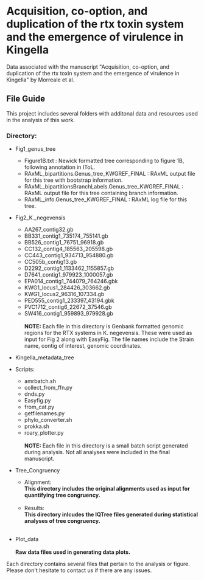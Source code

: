 # Acquisition, co-option, and duplication of the rtx toxin system and the emergence of virulence in Kingella
Data associated with the manuscript "Acquisition, co-option, and duplication of the rtx toxin system and the emergence of virulence in Kingella" by Morreale et al.

## File Guide
This project includes several folders with additonal data and resources used in the analysis of this work. 

### Directory:
- Fig1_genus_tree
  - Figure1B.txt : Newick formatted tree corresponding to figure 1B, following annotation in IToL.
  - RAxML_bipartitions.Genus_tree_KWGREF_FINAL : RAxML output file for this tree with bootstrap information.
  - RAxML_bipartitionsBranchLabels.Genus_tree_KWGREF_FINAL : RAxML output file for this tree containing branch information.
  - RAxML_info.Genus_tree_KWGREF_FINAL : RAxML log file for this tree. 
- Fig2_K._negevensis
  - AA267_contig32.gb
  - BB331_contig1_735174_755141.gb
  - BB526_contig1_76751_96918.gb
  - CC132_contig4_185563_205598.gb
  - CC443_contig1_934713_954880.gb
  - CC505b_contig13.gb
  - D2292_contig1_1133462_1155857.gb
  - D7641_contig1_979923_1000057.gb
  - EPA014_contig1_744079_764246.gbk
  - KWG1_locus1_284426_303662.gb
  - KWG1_locus2_96316_107334.gb
  - PED555_contig1_233397_43194.gbk
  - PVC1712_contig6_22672_37546.gb
  - SW416_contig1_959893_979928.gb
  </br></br> **NOTE:** Each file in this directory is Genbank formatted genomic regions for the RTX systems in K. negevensis. These were used as input for Fig 2 along with EasyFig. The file names include the Strain name, contig of interest, genomic coordinates.
- Kingella_metadata_tree

- Scripts:
  - amrbatch.sh
  - collect_from_ffn.py
  - dnds.py
  - Easyfig.py
  - from_cat.py
  - getfilenames.py
  - phylo_converter.sh
  - prokka.sh
  - roary_plotter.py
  </br></br> **NOTE:** Each file in this directory is a small batch script generated during analysis. Not all analyses were included in the final manuscript.
- Tree_Congruency
  - Alignment:
   </br> **This directory includes the original alignments used as input for quantifying tree congruency.**</br></br>
  - Results:
   </br> **This directory inlcudes the IQTree files generated during statistical analyses of tree congruency.**</br></br>
- Plot_data
  </br></br> **Raw data files used in generating data plots.**

Each directory contains several files that pertain to the analysis or figure. Please don't hesitate to contact us if there are any issues.
